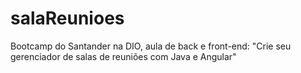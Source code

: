 # salaReunioes
Bootcamp do Santander na DIO, aula de back e front-end: "Crie seu gerenciador de salas de reuniões com Java e Angular"

